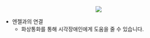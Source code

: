 <div align="center">
<img src="./../gif/Angel_Help.gif"/>
</div>

- 엔젤과의 연결
    - 화상통화를 통해 시각장애인에게 도움을 줄 수 있습니다.
